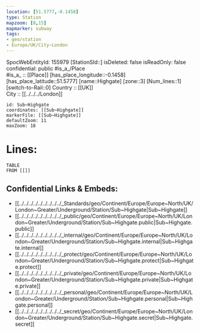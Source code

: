 ```yaml
---
location: [51.5777,-0.1458] 
type: Station 
mapzoom: [8,15] 
mapmarker: subway 
tags:
- geo/station
- Europe/UK/City~London
---
```

SpocWebEntityId: 155979
[StationSId::] 
isDeleted: false
isReadOnly: false
confidential: public
#is_a_/Place  
#is_a_ :: [[Place]] 
[has_place_longitude::-0.1458] 
[has_place_latitude::51.5777] 
[name::Highgate] 
[zone::3] 
[Num_lines::1] 
[switch-to-Rail::0] 
Country :: [[UK]]  
City :: [[../../../London]]  


```leaflet
id: Sub~Highgate
coordinates: [[Sub~Highgate]] 
markerFile: [[Sub~Highgate]] 
defaultZoom: 11 
maxZoom: 18
```


# Lines: 
```dataview
TABLE 
FROM [[]] 
```

## Confidential Links & Embeds: 
- [[../../../../../../../../../_Standards/geo/Continent/Europe/Europe~North/UK/London~Greater/Underground/Station/Sub~Highgate|Sub~Highgate]] 
- [[../../../../../../../../../_public/geo/Continent/Europe/Europe~North/UK/London~Greater/Underground/Station/Sub~Highgate.public|Sub~Highgate.public]] 
- [[../../../../../../../../../_internal/geo/Continent/Europe/Europe~North/UK/London~Greater/Underground/Station/Sub~Highgate.internal|Sub~Highgate.internal]] 
- [[../../../../../../../../../_protect/geo/Continent/Europe/Europe~North/UK/London~Greater/Underground/Station/Sub~Highgate.protect|Sub~Highgate.protect]] 
- [[../../../../../../../../../_private/geo/Continent/Europe/Europe~North/UK/London~Greater/Underground/Station/Sub~Highgate.private|Sub~Highgate.private]] 
- [[../../../../../../../../../_personal/geo/Continent/Europe/Europe~North/UK/London~Greater/Underground/Station/Sub~Highgate.personal|Sub~Highgate.personal]] 
- [[../../../../../../../../../_secret/geo/Continent/Europe/Europe~North/UK/London~Greater/Underground/Station/Sub~Highgate.secret|Sub~Highgate.secret]] 
